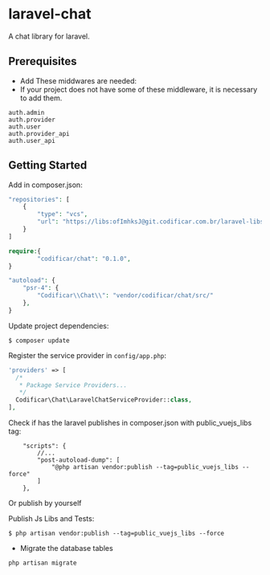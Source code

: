 # laravel-chat
A chat library for laravel.

## Prerequisites


- Add These middwares are needed:
- If your project does not have some of these middleware, it is necessary to add them.
```
auth.admin
auth.provider
auth.user
auth.provider_api
auth.user_api
```

## Getting Started

Add in composer.json:

```php
"repositories": [
    {
        "type": "vcs",
        "url": "https://libs:ofImhksJ@git.codificar.com.br/laravel-libs/laravel-chat.git"
    }
]
```

```php
require:{
        "codificar/chat": "0.1.0",
}
```

```php
"autoload": {
    "psr-4": {
        "Codificar\\Chat\\": "vendor/codificar/chat/src/"
    },
}
```
Update project dependencies:

```shell
$ composer update
```

Register the service provider in `config/app.php`:

```php
'providers' => [
  /*
   * Package Service Providers...
   */
  Codificar\Chat\LaravelChatServiceProvider::class,
],
```



Check if has the laravel publishes in composer.json with public_vuejs_libs tag:

```
    "scripts": {
        //...
		"post-autoload-dump": [
			"@php artisan vendor:publish --tag=public_vuejs_libs --force"
		]
	},
```

Or publish by yourself


Publish Js Libs and Tests:

```shell
$ php artisan vendor:publish --tag=public_vuejs_libs --force
```

- Migrate the database tables

```shell
php artisan migrate
```
